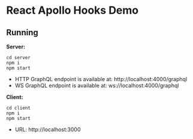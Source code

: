 # React Apollo Hooks Demo

## Running

**Server:**

```
cd server
npm i
npm start
```

- HTTP GraphQL endpoint is available at: http://localhost:4000/graphql
- WS GraphQL endpoint is available at: ws://localhost:4000/graphql

**Client:**

```
cd client
npm i
npm start
```

- URL: http://localhost:3000
